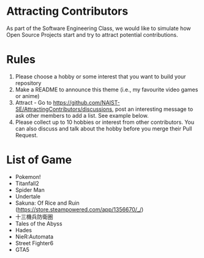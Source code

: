 # Attracting Contributors
As part of the Software Engineering Class, we would like to simulate how Open Source Projects start and try to attract potential contributions.

# Rules

1. Please choose a hobby or some interest that you want to build your repository
2. Make a README to announce this theme (i.e., my favourite video games or anime)
3. Attract - Go to https://github.com/NAIST-SE/AttractingContributors/discussions, post an interesting message to ask other members to add a list. See example below.
4. Please collect up to 10 hobbies or interest from other contributors. You can also discuss and talk about the hobby before you merge their Pull Request.



# List of Game
- Pokemon!
- Titanfall2
- Spider Man
- Undertale
- Sakuna: Of Rice and Ruin (https://store.steampowered.com/app/1356670/_/)
- 十三機兵防衛圏
- Tales of the Abyss
- Hades
- NieR:Automata
- Street Fighter6
- GTA5
